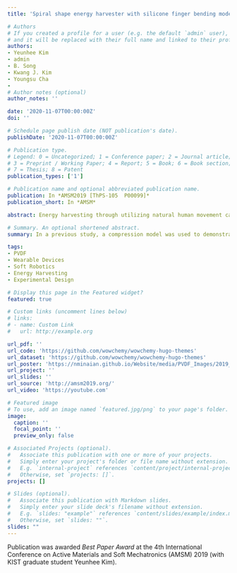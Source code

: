```yaml
---
title: 'Spiral shape energy harvester with silicone finger bending model using PVDF'

# Authors
# If you created a profile for a user (e.g. the default `admin` user), write the username (folder name) here
# and it will be replaced with their full name and linked to their profile.
authors:
- Yeunhee Kim
- admin
- B. Song
- Kwang J. Kim
- Youngsu Cha
- 
# Author notes (optional)
author_notes: ''

date: '2020-11-07T00:00:00Z'
doi: ''

# Schedule page publish date (NOT publication's date).
publishDate: '2020-11-07T00:00:00Z'

# Publication type.
# Legend: 0 = Uncategorized; 1 = Conference paper; 2 = Journal article;
# 3 = Preprint / Working Paper; 4 = Report; 5 = Book; 6 = Book section;
# 7 = Thesis; 8 = Patent
publication_types: ['1']

# Publication name and optional abbreviated publication name.
publication: In *AMSM2019 [ThPS-105  P00099]*
publication_short: In *AMSM*

abstract: Energy harvesting through utilizing natural human movement can be considered a certain energy source. This is especially true in the case of wearable devices, where the energy generated by human motion can be proven useful. In this study, the bending motion of a finger has been utilized as an energy source for the proposed wearable device. In a previous study, a compression model was used to demonstrate the circumference change during finger bending. This concept has since been expanded upon to now include a second phalanx in order to demonstrate this bending motion similar to a real human finger. In order to imitate the bone and flesh of a human finger, a 3D printed structure and silicone was used to replicate bone and flesh respectively. To harness the energy from the finger bending motion, spiral shape energy harvesters were fabricated, which are comprised of two main materials - PDMS (Polydimethylsiloxane) and PVDF (Polyvinylidene fluoride). PDMS is used as a flexible substrate for the spiral shape energy harvester, while the PVDF is utilized as a piezoelectric material. The spiral shape energy harvester was then applied on the finger model and studied after a series of conducted bending experiments. In particular, the harvester has been shown to generate electric energy through experiencing strain due to the circumferential change of the silicone during bending. The electrical response was measured according to the induced finger motion and was used to find the optimal energy harvesting condition, including matching impedance. Thus, the feasibility of the proposed spiral shape energy harvesting device has been demonstrated and is expected to be potentially utilized as a wearable device in which a volume change can occur.

# Summary. An optional shortened abstract.
summary: In a previous study, a compression model was used to demonstrate the circumference change during finger bending. This concept has since been expanded upon to now include a second phalanx in order to demonstrate this bending motion similar to a real human finger. A 3D printed structure and silicone was used to replicate bone and flesh respectively. To harness the energy from the finger bending motion, spiral shape energy harvesters were fabricated, which are comprised of two main materials - PDMS (Polydimethylsiloxane) and PVDF (Polyvinylidene fluoride). The spiral shape energy harvester was then applied on the finger model and studied after a series of conducted bending experiments. The feasibility of the proposed spiral shape energy harvesting device has been demonstrated and is expected to be potentially utilized as a wearable device in which a volume change can occur.

tags:
- PVDF
- Wearable Devices
- Soft Robotics
- Energy Harvesting
- Experimental Design

# Display this page in the Featured widget?
featured: true

# Custom links (uncomment lines below)
# links:
# - name: Custom Link
#   url: http://example.org

url_pdf: ''
url_code: 'https://github.com/wowchemy/wowchemy-hugo-themes'
url_dataset: 'https://github.com/wowchemy/wowchemy-hugo-themes'
url_poster: 'https://nminaian.github.io/Website/media/PVDF_Images/2019_AMSM_Poster.png'
url_project: ''
url_slides: ''
url_source: 'http://amsm2019.org/'
url_video: 'https://youtube.com'

# Featured image
# To use, add an image named `featured.jpg/png` to your page's folder.
image:
  caption: ''
  focal_point: ''
  preview_only: false

# Associated Projects (optional).
#   Associate this publication with one or more of your projects.
#   Simply enter your project's folder or file name without extension.
#   E.g. `internal-project` references `content/project/internal-project/index.md`.
#   Otherwise, set `projects: []`.
projects: []

# Slides (optional).
#   Associate this publication with Markdown slides.
#   Simply enter your slide deck's filename without extension.
#   E.g. `slides: "example"` references `content/slides/example/index.md`.
#   Otherwise, set `slides: ""`.
slides: ""
---
```


Publication was awarded *Best Paper Award* at the 4th International Conference on Active Materials and Soft Mechatronics (AMSM) 2019 (with KIST graduate student Yeunhee Kim).
